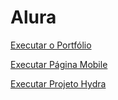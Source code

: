 # Alura

 <a href="https://biiasaants.github.io/Alura/Portfolio/index.html"> Executar o Portfólio 
 
  <a href="https://biiasaants.github.io/Alura/Responsividade/index.html"> Executar Página Mobile 
  
   <a href="https://biiasaants.github.io/Alura/Projeto-Hydra/index.html"> Executar Projeto Hydra
 

